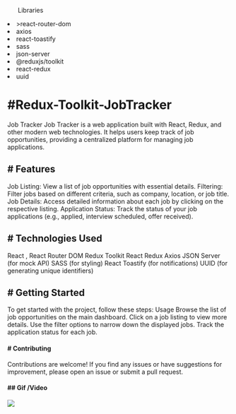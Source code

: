 <ul>Libraries</ul> 
<li>>react-router-dom</li>
<li>axios</li>
<li>react-toastify</li>
<li>sass</li>
 <li>json-server</li>
<li>@reduxjs/toolkit</li>
<li>react-redux</li>
<li>uuid</li> 

<h1>#Redux-Toolkit-JobTracker</h1>

Job Tracker Job Tracker is a web application built with React, Redux, and other modern web technologies. It helps users keep track of job opportunities, providing a centralized platform for managing job applications.

<h2># Features</h2>

Job Listing: View a list of job opportunities with essential details. Filtering: Filter jobs based on different criteria, such as company, location, or job title. Job Details: Access detailed information about each job by clicking on the respective listing. Application Status: Track the status of your job applications (e.g., applied, interview scheduled, offer received).

<h2># Technologies Used</h2>

React , React Router DOM Redux Toolkit React Redux Axios JSON Server (for mock API) SASS (for styling) React Toastify (for notifications) UUID (for generating unique identifiers)

<h2># Getting Started</h2>

To get started with the project, follow these steps: Usage Browse the list of job opportunities on the main dashboard. Click on a job listing to view more details. Use the filter options to narrow down the displayed jobs. Track the application status for each job.

<h4># Contributing</h4>
Contributions are welcome! If you find any issues or have suggestions for improvement, please open an issue or submit a pull request.
 
<h4>## Gif /Video</h4>



![](https://github.com/aysegulyasar05/Redux-Toolkit-JobTracker/assets/65957331/c57d2552-c1a8-414c-a814-ebfd3fb6dfa6)


 
